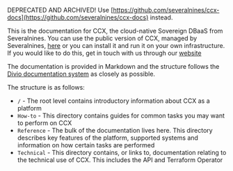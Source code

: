 DEPRECATED AND ARCHIVED! Use [https://github.com/severalnines/ccx-docs](https://github.com/severalnines/ccx-docs) instead.


This is the documentation for CCX, the cloud-native Sovereign DBaaS from Severalnines. You can use the public version of CCX, managed by Severalnines, [here](https://app.mydbservice.net/) or you can install it and run it on your own infrastructure. If you would like to do this, get in touch with us through our [website](https://severalnines.com/ccx/solutions/cloud-service-providers)

The documentation is provided in Markdown and the structure follows the [Divio documentation system](https://documentation.divio.com/) as closely as possible.

The structure is as follows:
- `/` - The root level contains introductory information about CCX as a platform
- `How-to` - This directory contains guides for common tasks you may want to perform on CCX
- `Reference` - The bulk of the documentation lives here. This directory describes key features of the platform, supported systems and information on how certain tasks are performed
- `Technical` - This directory contains, or links to, documentation relating to the technical use of CCX. This includes the API and Terraform Operator
